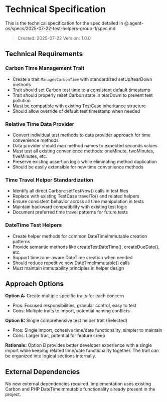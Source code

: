 # Technical Specification

This is the technical specification for the spec detailed in @.agent-os/specs/2025-07-22-test-helpers-group-1/spec.md

> Created: 2025-07-22
> Version: 1.0.0

## Technical Requirements

### Carbon Time Management Trait

- Create a trait `ManagesCarbonTime` with standardized setUp/tearDown methods
- Trait should set Carbon test time to a consistent default timestamp
- Trait should properly reset Carbon state in tearDown to prevent test pollution
- Must be compatible with existing TestCase inheritance structure
- Should allow override of default test timestamp when needed

### Relative Time Data Provider

- Convert individual test methods to data provider approach for time convenience methods
- Data provider should map method names to expected seconds values
- Must test all existing convenience methods: oneMinute, twoMinutes, fiveMinutes, etc.
- Preserve existing assertion logic while eliminating method duplication
- Should be easily extensible for new time convenience methods

### Time Travel Helper Standardization

- Identify all direct Carbon::setTestNow() calls in test files
- Replace with existing TestCase travelTo() and related helpers
- Ensure consistent behavior across all time manipulation in tests
- Maintain backward compatibility with existing test logic
- Document preferred time travel patterns for future tests

### DateTime Test Helpers

- Create helper methods for common DateTimeImmutable creation patterns
- Provide semantic methods like createTestDateTime(), createDueDate(), etc.
- Support timezone-aware DateTime creation when needed
- Should reduce repetitive new DateTimeImmutable() calls
- Must maintain immutability principles in helper design

## Approach Options

**Option A:** Create multiple specific traits for each concern
- Pros: Focused responsibilities, granular control, easy to test
- Cons: Multiple traits to import, potential naming conflicts

**Option B:** Single comprehensive test helper trait (Selected)
- Pros: Single import, cohesive time/date functionality, simpler to maintain
- Cons: Larger trait, potential for feature creep

**Rationale:** Option B provides better developer experience with a single import while keeping related time/date functionality together. The trait can be organized into logical sections internally.

## External Dependencies

No new external dependencies required. Implementation uses existing Carbon and PHP DateTimeImmutable functionality already present in the project.